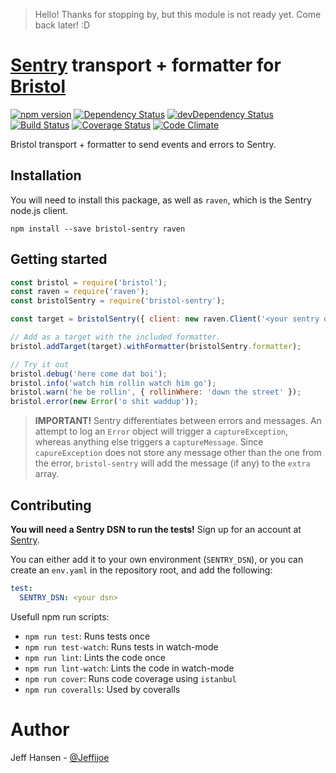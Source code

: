 > Hello! Thanks for stopping by, but this module is not ready yet. Come back later! :D

# [Sentry](https://getsentry.com) transport + formatter for [Bristol](https://github.com/TomFrost/bristol)

[![npm version](https://badge.fury.io/js/bristol-sentry.svg)](https://badge.fury.io/js/bristol-sentry)
[![Dependency Status](https://david-dm.org/jeffijoe/bristol-sentry.svg)](https://david-dm.org/jeffijoe/bristol-sentry)
[![devDependency Status](https://david-dm.org/jeffijoe/bristol-sentry/dev-status.svg)](https://david-dm.org/jeffijoe/bristol-sentry#info=devDependencies)
[![Build Status](https://travis-ci.org/jeffijoe/bristol-sentry.svg?branch=master)](https://travis-ci.org/jeffijoe/bristol-sentry)
[![Coverage Status](https://coveralls.io/repos/github/jeffijoe/bristol-sentry/badge.svg?branch=master)](https://coveralls.io/github/jeffijoe/bristol-sentry?branch=master)
[![Code Climate](https://codeclimate.com/github/jeffijoe/bristol-sentry/badges/gpa.svg)](https://codeclimate.com/github/jeffijoe/bristol-sentry)

Bristol transport + formatter to send events and errors to Sentry.

## Installation

You will need to install this package, as well as `raven`, which is the Sentry node.js client.

```
npm install --save bristol-sentry raven
```

## Getting started

```js
const bristol = require('bristol');
const raven = require('raven');
const bristolSentry = require('bristol-sentry');

const target = bristolSentry({ client: new raven.Client('<your sentry dsn>') });

// Add as a target with the included formatter.
bristol.addTarget(target).withFormatter(bristolSentry.formatter);

// Try it out
bristol.debug('here come dat boi');
bristol.info('watch him rollin watch him go');
bristol.warn('he be rollin', { rollinWhere: 'down the street' });
bristol.error(new Error('o shit waddup'));
```

> **IMPORTANT!** Sentry differentiates between errors and messages. An attempt to log an `Error` object will trigger a `captureException`, whereas anything else triggers a `captureMessage`.
> Since `capureException` does not store any message other than the one from the error, `bristol-sentry` will add the message (if any) to the `extra` array.

## Contributing

**You will need a Sentry DSN to run the tests!** Sign up for an account at [Sentry](https://getsentry.com).

You can either add it to your own environment (`SENTRY_DSN`), or you can create an `env.yaml` in the repository root, and add the following:

```yaml
test:
  SENTRY_DSN: <your dsn>
```

Usefull npm run scripts:

* `npm run test`: Runs tests once
* `npm run test-watch`: Runs tests in watch-mode
* `npm run lint`: Lints the code once
* `npm run lint-watch`: Lints the code in watch-mode
* `npm run cover`: Runs code coverage using `istanbul`
* `npm run coveralls`: Used by coveralls

# Author

Jeff Hansen - [@Jeffijoe](https://twitter.com/Jeffijoe)
